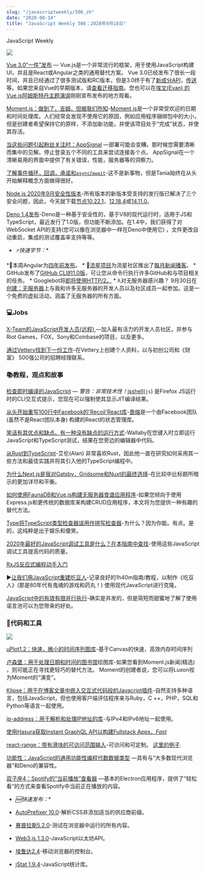 ```yaml
---
slug: "/javascriptweekly/506_zh"
date: "2020-08-14"
title: "JavaScript Weekly 506：2020年9月18日"
---
```

JavaScript Weekly

[![](https://res.cloudinary.com/cpress/image/upload/w_1280,e_sharpen:60/v1600440895/ks7sqh4e1cnnzwknpams.png)](https://javascriptweekly.com/link/95527/)

[Vue 3.0“一件”发布](https://javascriptweekly.com/link/95527/) — Vue.js是一个非常流行的框架，用于使用JavaScript构建UI，并且是React或Angular之类的通用替代方案。 Vue 3.0已经发布了很长一段时间，并且已经通过了很多测试版和RC版本，但是3.0终于有了[新成分API](https://javascriptweekly.com/link/95523/)，[传送](https://javascriptweekly.com/link/95524/)等。如果您来自Vue的早期版本，请[查看迁移指南](https://javascriptweekly.com/link/95525/)。您也可以在[埃文(Evan) 的Vue.js阿姆斯特丹主题演讲](https://javascriptweekly.com/link/95526/)刚刚宣布发布的地方观看。

[Moment.js：做到了，吉姆，但据我们所知](https://javascriptweekly.com/link/95463/)-[Moment.js](https://javascriptweekly.com/link/95464/)是一个非常受欢迎的日期和时间处理库。人们经常会发现不使用它的原因，例如应用程序捆绑包中的大小，但是创建者希望保持它的原样，不添加新功能，并使该项目处于“完成”状态，并使其存活。

[当这些问题引起粉丝关注时：AppSignal](https://javascriptweekly.com/link/95466/) —部署可能会变糟。那时候您需要清晰而集中的见解。停止登录五个不同的工具来尝试连接各个点。 AppSignal在一个清晰易用的界面中提供了有关错误，性能，服务器等的洞察力。

[了解事件循环，回调，承诺和`async`/`await`](https://javascriptweekly.com/link/95467/)-这不是新事物，但是Tania始终在从头开始解释概念方面做得很好。

[Node.js 2020年9月安全性版本](https://javascriptweekly.com/link/95468/)-所有版本的新版本受支持的发行版已解决了三个安全问题，因此，今天就下载[节点10.22.1](https://javascriptweekly.com/link/95470/)，[12.18.4](https://javascriptweekly.com/link/95472/)或[14.11.0](https://javascriptweekly.com/link/95474/)。

[Deno 1.4发布](https://javascriptweekly.com/link/95476/)-Deno是一种基于安全性的，基于V8的现代运行时，适用于JS和TypeScript，最近发行了1.0版，但功能不断添加。在1.4中，我们获得了对WebSocket API的支持(您可以像在浏览器中一样在Deno中使用它) ，文件更改自动重启，集成的测试覆盖率支持等等。

 * *⚡️快速字节：**

 *🎂本周Angular为[四年前发布](https://javascriptweekly.com/link/95478/)。 * 🎤[流星项目](https://javascriptweekly.com/link/95480/)为流星社区推出了[每月新闻播客](https://javascriptweekly.com/link/95482/)。 *  GitHub发布了[GitHub CLI的1.0版](https://javascriptweekly.com/link/95484/)，可让您从命令行执行许多GitHub和与项目相关的任务。 *  Googlebot将[即将使用HTTP/2。](https://javascriptweekly.com/link/95486/) * λ对无服务器感兴趣？ 9月30日在[创建：无服务器](https://javascriptweekly.com/link/95488/)上与我和许多无服务器的开发人员以及社区成员一起参加。这是一个免费的虚拟活动，涵盖了无服务器的所有方面。

### 💻Jobs

[X-Team的JavaScript开发人员(远程) ](https://javascriptweekly.com/link/95490/) —加入最有活力的开发人员社区，并参与Riot Games，FOX，Sony和Coinbase的项目，以及更多。

[通过Vettery找到下一份工作](https://javascriptweekly.com/link/95492/)-在Vettery上创建个人资料，以与初创公司和《财富》 500强公司的招聘经理联系。 

### 📚教程，观点和故事

[检查即时编译的JavaScript](https://javascriptweekly.com/link/95494/) — _警告：非常技术性！_[jsshell](https://javascriptweekly.com/link/95495/)(`js`) 是Firefox JS运行时的CLI交互式提示，您现在可以强制使其显示JIT编译结果。

[从头开始重写100行中Facebook的&#39;Recoil&#39;React库](https://javascriptweekly.com/link/95496/)-[畏缩](https://javascriptweekly.com/link/95497/)是一个由Facebook团队(虽然不是React团队本身) 构建的React的状态管理库。

[笑话有其优点和缺点。有一种没有缺点的运行方式](https://javascriptweekly.com/link/95498/)-Wallaby在您键入时立即运行JavaScript和TypeScript测试，结果在您旁边的编辑器中代码。

[从Rust到TypeScript](https://javascriptweekly.com/link/95499/)-艾伦(Alan) 非常喜欢Rust，因此他一直在研究如何采用其一些方法和最佳实践并将其引入他的TypeScript编程中。

[为什么Next.js是我对Gatsby，Gridsome和Nuxt的最终选择](https://javascriptweekly.com/link/95500/)-在比较中比标题所暗示的更加详尽和平衡。

[如何使用FaunaDB和Vue.js构建无服务器食谱应用程序](https://javascriptweekly.com/link/95502/)-如果您倾向于使用Express.js和更传统的数据库来构建CRUD应用程序，本文将为您提供一种有趣的替代方法。

[Type将TypeScript类型检查器误用作拼写检查器](https://javascriptweekly.com/link/95503/)-为什么？因为你能。有点。是的，这纯粹是出于娱乐和傻笑。

[2020年最好的JavaScript调试工具是什么？在本指南中查找](https://javascriptweekly.com/link/95504/)-使用这些JavaScript调试工具提高代码的质量。

[RxJS反应式编程动手入门](https://javascriptweekly.com/link/95505/)

▶[让我们用JavaScript重建吃豆人](https://javascriptweekly.com/link/95506/)-记录良好的1h40m指南/教程，以制作《吃豆人》(那是80年代有鬼魂的游戏和药丸！) 使用现代JavaScript进行克隆。

[JavaScript中的有效有限并行执行](https://javascriptweekly.com/link/95507/)-确实是并发的，但是简短而甜蜜地了解了使用诺言池可以为您带来的好处。

### 🔧代码和工具

[![](https://res.cloudinary.com/cpress/image/upload/w_1280,e_sharpen:60/wdp6q3sspl8ojqzkfsc6.jpg)](https://javascriptweekly.com/link/95508/)

[μPlot1.2：快速，微小的时间序列图库](https://javascriptweekly.com/link/95508/)-基于Canvas的快速，高效内存时间序列

[卢森堡：用于处理日期和时间的图书馆](https://javascriptweekly.com/link/95509/)绘图库-如果您看到Moment.js新闻(精选) ，则可能正在寻找更轻巧的替代方法。 Moment的创建者说，您可以将Luxon视为Moment的“演变”。

[Klipse：用于在博客文章中嵌入交互式代码段的Javacript插件](https://javascriptweekly.com/link/95510/)-自然支持多种语言，包括JavaScript，但也使用客户端评估程序来与Ruby，C ++，PHP，SQL和Python等语言一起使用。 

[ip-address：用于解析和处理IP地址的库](https://javascriptweekly.com/link/95511/)-与IPv4和IPv6地址一起使用。

[使用Hasura获取Instant GraphQL API以构建Fullstack Apps，_Fast_](https://javascriptweekly.com/link/95512/)

[react-range：带有滑块的可访问范围输入](https://javascriptweekly.com/link/95513/)-可访问和可定制。 [这里的例子](https://javascriptweekly.com/link/95514/).

[功能性：JavaScript的通用功能性编程代数数据类型](https://javascriptweekly.com/link/95515/) —具有与“大多数现代浏览器”和Deno的兼容性。

[双子座4：Spotify的“当前播放”查看器](https://javascriptweekly.com/link/95516/) —基本的Electron应用程序，提供了“轻松看”的方式来查看Spotify中当前正在播放的内容。

 * *🆕快速发布：**

* [AutoPrefixer 10.0](https://javascriptweekly.com/link/95517/)-解析CSS并添加适当的供应商前缀。 

*  [赛普拉斯5.2.0](https://javascriptweekly.com/link/95518/)-测试在浏览器中运行的所有内容。 

*  [Web3.js 1.3.0](https://javascriptweekly.com/link/95519/)-JavaScript以太坊API。 

*  [埃鲁达2.4](https://javascriptweekly.com/link/95520/)-移动浏览器的控制台。 

*  [jStat 1.9.4](https://javascriptweekly.com/link/95521/)-JavaScript统计库。